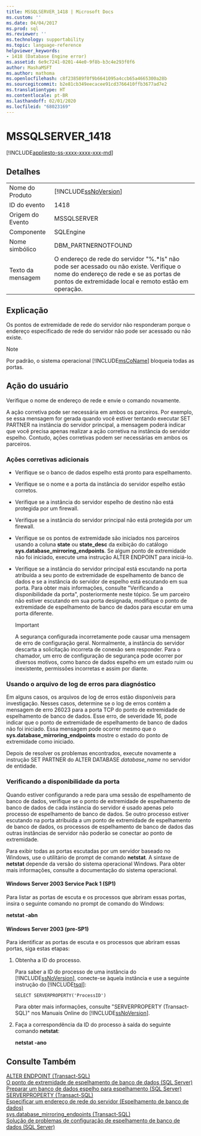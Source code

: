 ```yaml
---
title: MSSQLSERVER_1418 | Microsoft Docs
ms.custom: ''
ms.date: 04/04/2017
ms.prod: sql
ms.reviewer: ''
ms.technology: supportability
ms.topic: language-reference
helpviewer_keywords:
- 1418 (Database Engine error)
ms.assetid: 6e9c7241-0201-44e0-9f8b-b3c4e293f0f6
author: MashaMSFT
ms.author: mathoma
ms.openlocfilehash: c8f238589f0f9b6641095a4ccb65a4665300a28b
ms.sourcegitcommit: b2e81cb349eecacee91cd3766410ffb3677ad7e2
ms.translationtype: HT
ms.contentlocale: pt-BR
ms.lasthandoff: 02/01/2020
ms.locfileid: "68023169"
---
```

# <a name="mssqlserver_1418"></a>MSSQLSERVER_1418
[!INCLUDE[appliesto-ss-xxxx-xxxx-xxx-md](../../includes/appliesto-ss-xxxx-xxxx-xxx-md.md)]
  
## <a name="details"></a>Detalhes  
  
|||  
|-|-|  
|Nome do Produto|[!INCLUDE[ssNoVersion](../../includes/ssnoversion-md.md)]|  
|ID do evento|1418|  
|Origem do Evento|MSSQLSERVER|  
|Componente|SQLEngine|  
|Nome simbólico|DBM_PARTNERNOTFOUND|  
|Texto da mensagem|O endereço de rede do servidor "%.*ls" não pode ser acessado ou não existe. Verifique o nome do endereço de rede e se as portas de pontos de extremidade local e remoto estão em operação.|  
  
## <a name="explanation"></a>Explicação  
Os pontos de extremidade de rede do servidor não responderam porque o endereço especificado de rede do servidor não pode ser acessado ou não existe.  
  
> [!NOTE]  
> Por padrão, o sistema operacional [!INCLUDE[msCoName](../../includes/msconame-md.md)] bloqueia todas as portas.  
  
## <a name="user-action"></a>Ação do usuário  
Verifique o nome de endereço de rede e envie o comando novamente.  
  
A ação corretiva pode ser necessária em ambos os parceiros. Por exemplo, se essa mensagem for gerada quando você estiver tentando executar SET PARTNER na instância do servidor principal, a mensagem poderá indicar que você precisa apenas realizar a ação corretiva na instância do servidor espelho. Contudo, ações corretivas podem ser necessárias em ambos os parceiros.  
  
### <a name="additional-corrective-actions"></a>Ações corretivas adicionais  
  
-   Verifique se o banco de dados espelho está pronto para espelhamento.  
  
-   Verifique se o nome e a porta da instância do servidor espelho estão corretos.  
  
-   Verifique se a instância do servidor espelho de destino não está protegida por um firewall.  
  
-   Verifique se a instância do servidor principal não está protegida por um firewall.  
  
-   Verifique se os pontos de extremidade são iniciados nos parceiros usando a coluna **state** ou **state_desc** da exibição do catálogo **sys.database_mirroring_endpoints**. Se algum ponto de extremidade não foi iniciado, execute uma instrução ALTER ENDPOINT para iniciá-lo.  
  
-   Verifique se a instância do servidor principal está escutando na porta atribuída a seu ponto de extremidade de espelhamento de banco de dados e se a instância do servidor de espelho está escutando em sua porta. Para obter mais informações, consulte "Verificando a disponibilidade da porta", posteriormente neste tópico. Se um parceiro não estiver escutando em sua porta designada, modifique o ponto de extremidade de espelhamento de banco de dados para escutar em uma porta diferente.  
  
    > [!IMPORTANT]  
    > A segurança configurada incorretamente pode causar uma mensagem de erro de configuração geral. Normalmente, a instância do servidor descarta a solicitação incorreta de conexão sem responder. Para o chamador, um erro de configuração de segurança pode ocorrer por diversos motivos, como banco de dados espelho em um estado ruim ou inexistente, permissões incorretas e assim por diante.  
  
### <a name="using-the-error-log-file-for-diagnosis"></a>Usando o arquivo de log de erros para diagnóstico  
Em alguns casos, os arquivos de log de erros estão disponíveis para investigação. Nesses casos, determine se o log de erros contém a mensagem de erro 26023 para a porta TCP do ponto de extremidade de espelhamento de banco de dados. Esse erro, de severidade 16, pode indicar que o ponto de extremidade de espelhamento de banco de dados não foi iniciado. Essa mensagem pode ocorrer mesmo que o **sys.database_mirroring_endpoints** mostre o estado do ponto de extremidade como iniciado.  
  
Depois de resolver os problemas encontrados, execute novamente a instrução SET PARTNER do ALTER DATABASE *database_name* no servidor de entidade.  
  
### <a name="verifying-port-availability"></a>Verificando a disponibilidade da porta  
Quando estiver configurando a rede para uma sessão de espelhamento de banco de dados, verifique se o ponto de extremidade de espelhamento de banco de dados de cada instância do servidor é usado apenas pelo processo de espelhamento de banco de dados. Se outro processo estiver escutando na porta atribuída a um ponto de extremidade de espelhamento de banco de dados, os processos de espelhamento de banco de dados das outras instâncias de servidor não poderão se conectar ao ponto de extremidade.  
  
Para exibir todas as portas escutadas por um servidor baseado no Windows, use o utilitário de prompt de comando **netstat**. A sintaxe de **netstat** depende da versão do sistema operacional Windows. Para obter mais informações, consulte a documentação do sistema operacional.  
  
#### <a name="windows-server-2003-service-pack-1-sp1"></a>Windows Server 2003 Service Pack 1 (SP1)  
Para listar as portas de escuta e os processos que abriram essas portas, insira o seguinte comando no prompt de comando do Windows:  
  
**netstat -abn**  
  
#### <a name="windows-server-2003-pre-sp1"></a>Windows Server 2003 (pre-SP1)  
Para identificar as portas de escuta e os processos que abriram essas portas, siga estas etapas:  
  
1.  Obtenha a ID do processo.  
  
    Para saber a ID do processo de uma instância do [!INCLUDE[ssNoVersion](../../includes/ssnoversion-md.md)], conecte-se àquela instância e use a seguinte instrução do [!INCLUDE[tsql](../../includes/tsql-md.md)]:  
  
    ```  
    SELECT SERVERPROPERTY('ProcessID')   
    ```  
  
    Para obter mais informações, consulte "SERVERPROPERTY (Transact-SQL)" nos Manuais Online do [!INCLUDE[ssNoVersion](../../includes/ssnoversion-md.md)].  
  
2.  Faça a correspondência da ID do processo à saída do seguinte comando **netstat**:  
  
    **netstat -ano**  
  
## <a name="see-also"></a>Consulte Também  
[ALTER ENDPOINT &#40;Transact-SQL&#41;](~/t-sql/statements/alter-endpoint-transact-sql.md)  
[O ponto de extremidade de espelhamento de banco de dados &#40;SQL Server&#41;](~/database-engine/database-mirroring/the-database-mirroring-endpoint-sql-server.md)  
[Preparar um banco de dados espelho para espelhamento &#40;SQL Server&#41;](~/database-engine/database-mirroring/prepare-a-mirror-database-for-mirroring-sql-server.md)  
[SERVERPROPERTY &#40;Transact-SQL&#41;](~/t-sql/functions/serverproperty-transact-sql.md)  
[Especificar um endereço de rede do servidor &#40;Espelhamento de banco de dados&#41;](~/database-engine/database-mirroring/specify-a-server-network-address-database-mirroring.md)  
[sys.database_mirroring_endpoints &#40;Transact-SQL&#41;](~/relational-databases/system-catalog-views/sys-database-mirroring-endpoints-transact-sql.md)  
[Solução de problemas de configuração de espelhamento de banco de dados &#40;SQL Server&#41;](~/database-engine/database-mirroring/troubleshoot-database-mirroring-configuration-sql-server.md)  
  

